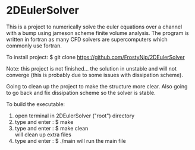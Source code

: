 # 2DEulerSolver
This is a project to numerically solve the euler equations over a channel with a bump using jameson scheme finite volume analysis. The program is written in fortran as many CFD solvers are supercomputers which commonly use fortran. 

To install project: $ git clone https://github.com/FrostyNip/2DEulerSolver

Note: this project is not finished... the solution in unstable and will not converge (this is probably due to some issues with dissipation scheme).

Going to clean up the project to make the structure more clear. Also going to go back and fix dissipation scheme so the solver is stable.

To build the executable:
1. open terminal in 2DEulerSolver ("root") directory
2. type and enter : $ make
3. type and enter : $ make clean </br>
    will clean up extra files
4. type and enter : $ ./main 
    will run the main file
